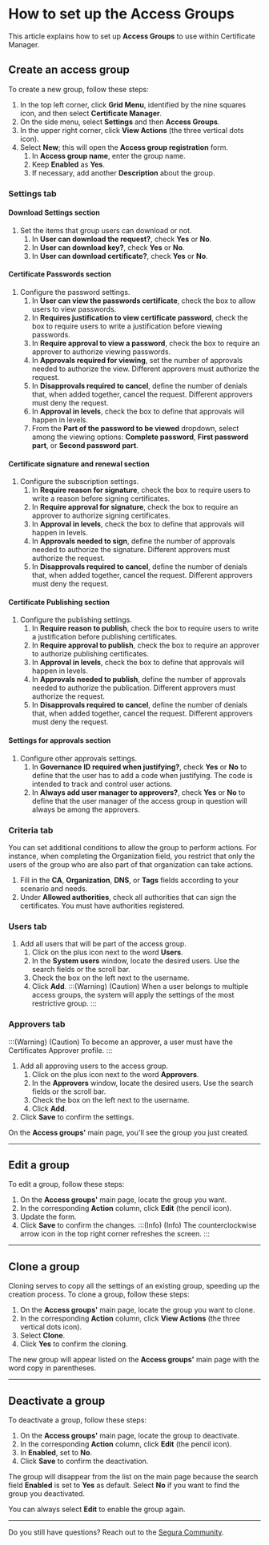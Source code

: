 # How to set up the Access Groups

This article explains how to set up **Access Groups** to use within Certificate Manager.

## Create an access group
To create a new group, follow these steps:

1. In the top left corner, click **Grid Menu**, identified by the nine squares icon, and then select **Certificate Manager**.
2. On the side menu, select **Settings** and then **Access Groups**.
3. In the upper right corner, click **View Actions** (the three vertical dots icon).
4. Select **New**; this will open the **Access group registration** form.
    1. In **Access group name**, enter the group name.
    2. Keep **Enabled** as **Yes**.
    3. If necessary, add another **Description** about the group.

### Settings tab
#### Download Settings section
1. Set the items that group users can download or not. 
    1. In **User can download the request?**, check **Yes** or **No**.
    2. In **User can download key?**, check **Yes** or **No**.
    3. In **User can download certificate?**, check **Yes** or **No**.

#### Certificate Passwords section
1. Configure the password settings.
    1. In **User can view the passwords certificate**, check the box to allow users to view passwords.
    2. In **Requires justification to view certificate password**, check the box to require users to write a justification before viewing passwords.
    3. In **Require approval to view a password**, check the box to require an approver to authorize viewing passwords.
    4. In **Approvals required for viewing**, set the number of approvals needed to authorize the view. Different approvers must authorize the request.
    5. In **Disapprovals required to cancel**, define the number of denials that, when added together, cancel the request. Different approvers must deny the request.
    6. In **Approval in levels**, check the box to define that approvals will happen in levels.
    7. From the **Part of the password to be viewed** dropdown, select among the viewing options: **Complete password**, **First password part**, or **Second password part**.

#### Certificate signature and renewal section
1. Configure the subscription settings.
    1. In **Require reason for signature**, check the box to require users to write a reason before signing certificates.
    2. In **Require approval for signature**, check the box to require an approver to authorize signing certificates.
    3. In **Approval in levels**, check the box to define that approvals will happen in levels.
    4. In **Approvals needed to sign**, define the number of approvals needed to authorize the signature. Different approvers must authorize the request.
    5. In **Disapprovals required to cancel**, define the number of denials that, when added together, cancel the request. Different approvers must deny the request.

#### Certificate Publishing section
1. Configure the publishing settings.
    1. In **Require reason to publish**, check the box to require users to write a justification before publishing certificates.
    2. In **Require approval to publish**, check the box to require an approver to authorize publishing certificates.
    3. In **Approval in levels**, check the box to define that approvals will happen in levels.
    4. In **Approvals needed to publish**, define the number of approvals needed to  authorize the publication. Different approvers must authorize the request.
    5. In **Disapprovals required to cancel**, define the number of denials that, when added together, cancel the request. Different approvers must deny the request.

#### Settings for approvals section
1. Configure other approvals settings.
    1. In **Governance ID required when justifying?**, check **Yes** or **No** to define that the user has to add a code when justifying. The code is intended to track and control user actions.
    2. In **Always add user manager to approvers?**, check **Yes** or **No** to define that the user manager of the access group in question will always be among the approvers.

### Criteria tab
You can set additional conditions to allow the group to perform actions. For instance, when completing the Organization field, you restrict that only the users of the group who are also part of that organization can take actions.
1. Fill in the **CA**, **Organization**, **DNS**, or **Tags** fields according to your scenario and needs.
2. Under **Allowed authorities**, check all authorities that can sign the certificates. You must have authorities registered.

### Users tab
1. Add all users that will be part of the access group.
    1. Click on the plus icon next to the word **Users**.
    2. In the **System users** window, locate the desired users. Use the search fields or the scroll bar.
    3. Check the box on the left next to the username.
    4. Click **Add**.
:::(Warning) (Caution)
When a user belongs to multiple access groups, the system will apply the settings of the most restrictive group.
:::

### Approvers tab
:::(Warning) (Caution)
To become an approver, a user must have the Certificates Approver profile.
:::
1. Add all approving users to the access group.
    1. Click on the plus icon next to the word **Approvers**.
    2. In the **Approvers** window, locate the desired users. Use the search fields or the scroll bar.
    3. Check the box on the left next to the username.
    4. Click **Add**.
2. Click **Save** to confirm the settings.

On the **Access groups'** main page, you'll see the group you just created.
***
## Edit a group
To edit a group, follow these steps:

1. On the **Access groups'** main page, locate the group you want.
2. In the corresponding **Action** column, click **Edit** (the pencil icon).
3. Update the form.
4. Click **Save** to confirm the changes.
:::(Info) (Info)
The counterclockwise arrow icon  in the top right corner refreshes the screen.
:::
***
## Clone a group
Cloning serves to copy all the settings of an existing group, speeding up the creation process.
To clone a group, follow these steps:

1. On the **Access groups'** main page, locate the group you want to clone.
2. In the corresponding **Action** column, click **View Actions** (the three vertical dots icon).
3. Select **Clone**.
4. Click **Yes** to confirm the cloning.

The new group will appear listed on the **Access groups'** main page with the word copy in parentheses.
***
## Deactivate a group
To deactivate a group, follow these steps:

1.  On the **Access groups'** main page,  locate the group to deactivate.
2.  In the corresponding **Action** column, click **Edit** (the pencil icon).
3.  In **Enabled**, set to **No**.
4.  Click **Save** to confirm the deactivation.

The group will disappear from the list on the main page because the search field **Enabled** is set to **Yes** as default. Select **No** if you want to find the group you deactivated.

You can always select **Edit** to enable the group again.
***
Do you still have questions? Reach out to the [Segura Community](https://community.Segura.io/).

